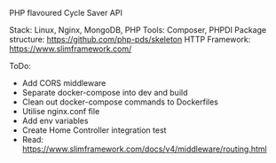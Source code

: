 PHP flavoured Cycle Saver API

Stack: Linux, Nginx, MongoDB, PHP
Tools: Composer, PHPDI
Package structure: https://github.com/php-pds/skeleton
HTTP Framework: https://www.slimframework.com/

ToDo:
 - Add CORS middleware
 - Separate docker-compose into dev and build
 - Clean out docker-compose commands to Dockerfiles
 - Utilise nginx.conf file
 - Add env variables
 - Create Home Controller integration test
 - Read: https://www.slimframework.com/docs/v4/middleware/routing.html
